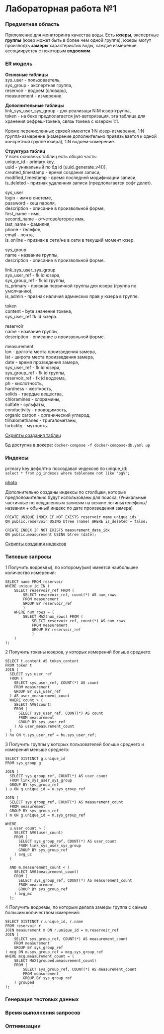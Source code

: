 # Лабораторная работа №1  

### Предметная область
Приложение для мониторинга качества воды. Есть **юзеры**, 
экспертные **группы** (юзер может быть в более чем одной группе),
юзеры могут производть **замеры** характеристик воды, каждое измерение 
ассоциируется с некоторым **водоемом**.

### ER модель
**Основные таблицы**  
sys_user - пользоваетель,  
sys_group - экспертная группа,  
reservoir - водоем (словарь),  
measurement - измерение.

**Дополнительные таблицы**  
link_sys_user_sys_group - для реализаци N:M юзер-группа,  
token - на беке предполагается jwt-авторизация, эта таблица для
хранения рефреш-токена, связь токена с юзером 1:1.

Кроме перечисленных связей имеются 1:N юзер-измерение,
1:N группа-измерение (измерение дополнительно 
привязывается к одной конкретной группе юзера), 
1:N водоем-измерение.  

**Структура таблиц**  
У всех основных таблиц есть общая часть:  
unique_id - primary key,  
uuid - уникальный по бд id (uuid_generate_v4()),  
created_timestamp - время создания записи,  
modified_timestamp - время последней модификации записи,  
is_deleted - признак удаленния записи (предполагается софт делет).  

sys_user  
login - имя в системе,  
password - хеш пароля,  
description -  описание в произвольной форме,  
first_name - имя,  
second_name - отчетсво/второе имя,  
last_name - фамилия,  
phone - телефон,  
email - почта,  
is_online - признак в сети/не в сети в текущий момент юзер.  

sys_group  
name - название группы,  
description - описание в произвольной форме.  

link_sys_user_sys_group  
sys_user_ref - fk id юзера,  
sys_group_ref - fk id группы,  
is_primary - признак первичной группы для юзера (группа по умолчанию),   
is_admin - признак наличия админских прав у юзера в группе.  

token  
content - byte значение токена,  
sys_user_ref fk id юзера.

reservoir  
name - название группы,  
description -  описание в произвольной форме.  

measurement  
lon - долгота места произведения замера,  
lat - широта места произведения замера,  
date - время прозведения замера,  
sys_user_ref - fk id юзера,  
sys_group_ref - fk id группы,  
reservoir_ref - fk id водоема,  
ph - кислотность,  
hardness - жесткость,  
solids - твердые вещества,  
chloramines - хлорамины,  
sulfate - сульфаты,  
conductivity - проводимость,  
organic carbon - органический углерод,  
trihalomethanes - тригалометаны,  
turbidity - мутность.  

[Скрипты создания таблиц]()  

Бд доступна в докере:
`docker-compose -f docker-compose-db.yaml up`  


### Индексы  

primary key дефолтно посоздавал индексов по unique_id:  
`select * from pg_indexes where tablename not like 'pg%';`

[photo]()  

Дополнительно созданы индексы по столбцам, которые 
предположительно будут использованы для поиска. 
(Уникальные частичные по неудаленным записям на всякие
логины/телефоны/названия + обычный индекс по дате 
произведения замера)  

```
CREATE UNIQUE INDEX IF NOT EXISTS reservoir_name_unique_idx
ON public.reservoir USING btree (name) WHERE is_deleted = false;

CREATE INDEX IF NOT EXISTS measurement_date_idx
ON public.measurement USING btree (date);
```

[Скрипты создания индексов]()  

### Типовые запросы  

1 Получить водоем(ы), 
по которому(ым) имеется наибольшее количество измерений:
```
SELECT name FROM reservoir
WHERE unique_id IN (
	SELECT reservoir_ref FROM (
		SELECT reservoir_ref, count(*) AS num_rows
		FROM measurement
		GROUP BY reservoir_ref
		)
	WHERE num_rows = (
		SELECT MAX(num_rows) FROM (
		    SELECT reservoir_ref, count(*) AS num_rows
		    FROM measurement
		    GROUP BY reservoir_ref
		    )
    )
);
```

2 Получить токены юзеров, у которых измерений больше среднего:
```
SELECT t.content AS token_content
FROM token t
JOIN (
  SELECT sys_user_ref
  FROM (
    SELECT sys_user_ref, COUNT(*) AS count
    FROM measurement
    GROUP BY sys_user_ref
  ) AS user_measurement_count
  WHERE count > (
    SELECT AVG(count)
    FROM (
      SELECT sys_user_ref, COUNT(*) AS count
      FROM measurement
      GROUP BY sys_user_ref
    ) AS user_measurement_count
  )
) hu ON t.sys_user_ref = hu.sys_user_ref;
```

3 Получить группы у которых пользователей больше среднего 
и измерений меньше среднего:
```
SELECT DISTINCT g.unique_id
FROM sys_group g

JOIN (
  SELECT sys_group_ref, COUNT(*) AS user_count
  FROM link_sys_user_sys_group
  GROUP BY sys_group_ref
) u ON g.unique_id = u.sys_group_ref

JOIN (
  SELECT sys_group_ref, COUNT(*) AS measurement_count
  FROM measurement
  GROUP BY sys_group_ref
) m ON g.unique_id = m.sys_group_ref

WHERE
  u.user_count > (
    SELECT AVG(user_count)
    FROM (
      SELECT sys_group_ref, COUNT(*) AS user_count
      FROM link_sys_user_sys_group
      GROUP BY sys_group_ref
    ) avg_uc
  )

  AND m.measurement_count < (
    SELECT AVG(measurement_count)
    FROM (
      SELECT sys_group_ref, COUNT(*) AS measurement_count
      FROM measurement
      GROUP BY sys_group_ref
    ) avg_mc
  );
```

4 Получить водоемы, по которым делала замеры группа
с самым большим количеством измерений:

```
SELECT DISTINCT r.unique_id, r.name
FROM reservoir r
JOIN measurement m ON r.unique_id = m.reservoir_ref
JOIN (
    SELECT sys_group_ref, COUNT(*) AS measurement_count
    FROM measurement
    GROUP BY sys_group_ref
) mcg ON m.sys_group_ref = mcg.sys_group_ref
WHERE mcg.measurement_count = (
    SELECT MAX(grouped.measurement_count)
    FROM (
        SELECT sys_group_ref, COUNT(*) AS measurement_count
        FROM measurement
        GROUP BY sys_group_ref
    ) grouped
);
```

### Генерация тестовых данных  


### Время выполнения запросов  


### Оптимизации  




